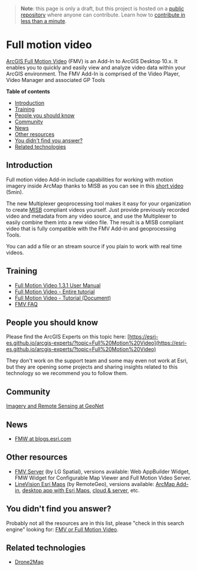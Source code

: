 > **Note**: this page is only a draft, but this project is hosted on a [public repository](https://github.com/hhkaos/awesome-arcgis) where anyone can contribute. Learn how to [contribute in less than a minute](https://github.com/hhkaos/awesome-arcgis/blob/master/CONTRIBUTING.md#contributions).

# Full motion video
[ArcGIS Full Motion Video](http://www.esri.com/products/arcgis-capabilities/imagery/full-motion-video)
(FMV) is an Add-In to ArcGIS Desktop 10.x. It enables you to quickly and easily
view and analyze video data within your ArcGIS environment. The FMV Add-In is
comprised of the Video Player, Video Manager and associated GP Tools

<!-- START doctoc generated TOC please keep comment here to allow auto update -->
<!-- DON'T EDIT THIS SECTION, INSTEAD RE-RUN doctoc TO UPDATE -->
**Table of contents**

- [Introduction](#introduction)
- [Training](#training)
- [People you should know](#people-you-should-know)
- [Community](#community)
- [News](#news)
- [Other resources](#other-resources)
- [You didn't find you answer?](#you-didnt-find-you-answer)
- [Related technologies](#related-technologies)

<!-- END doctoc generated TOC please keep comment here to allow auto update -->

## Introduction
Full motion video Add-in include capabilities for working with motion imagery inside
ArcMap thanks to MISB as you can see in this [short video](http://www.esri.com/videos/watch?videoid=2805&isLegacy=true&title=introduction-to-the-full-motion-video-add_dash_in) (5min).

The new Multiplexer geoprocessing tool makes it easy for your
organization to create [MISB](http://www.gwg.nga.mil/misb/faq.html) compliant
videos yourself. Just provide previously recorded video and metadata from any
video source, and use the Multiplexer to easily combine them into a new video
file. The result is a MISB compliant video that is fully compatible with the
FMV Add-in and geoprocessing Tools.

You can add a file or an stream source if you plain to work with real time videos.

## Training

* [Full Motion Video 1.3.1 User Manual](https://community.esri.com/servlet/JiveServlet/downloadBody/8607-102-1-10723/Full%20Motion%20Video%201.3.1%20User%20Manual.pdf)
* [Full Motion Video - Entire tutorial](https://esri.app.box.com/s/1wj8k5t44so7oy8phcaioik3zebc9bf0)
* [Full Motion Video - Tutorial (Document)](https://esri.app.box.com/s/pgsmra3npv54thnmgfwesu82uqey5bc4)
* [FMV FAQ](https://community.esri.com/docs/DOC-8379-frequently-asked-questions-about-fmv)

## People you should know
Please find the ArcGIS Experts on this topic here: [https://esri-es.github.io/arcgis-experts/?topic=Full%20Motion%20Video](https://esri-es.github.io/arcgis-experts/?topic=Full%20Motion%20Video)

They don't work on the support team and some may even not work at Esri,
but they are opening some projects and sharing insights related to this
technology so we recommend you to follow them.

## Community

[Imagery and Remote Sensing at GeoNet](https://community.esri.com/community/gis/imagery-and-remote-sensing/content?filterID=contentstatus%5Bpublished%5D~category%5Bfull-motion-video%5D)

## News

* [FMW at blogs.esri.com](https://blogs.esri.com/esri/globalsearch/?mssearch=fmv&msp=1&mswhere=all)

## Other resources

* [FMV Server](http://fmvserver.com/shop/) (by LG Spatial), versions available: Web AppBuilder Widget, FMW Widget for Configurable Map Viewer and Full Motion Video Server.
* [LineVision Esri Maps](https://www.remotegeo.com/) (by RemoteGeo), versions available: [ArcMap Add-in](https://www.remotegeo.com/geospatial-video-software/desktop-video-gis/lv-esri-arcmap-add-in/), [desktop app with Esri Maps](https://www.remotegeo.com/geospatial-video-software/desktop-video-gis/linevision-esri-maps/), [cloud & server](https://www.remotegeo.com/geospatial-video-software/cloud-video-gis/), etc.

## You didn't find you answer?

Probably not all the resources are in this list, please "check in this search engine" looking for: [FMV or Full Motion Video](https://esri-es.github.io/arcgis-search/?search=fmv%20or%20%22full%20motion%20video%22&utm_campaign=awesome-list&utm_source=awesome-list&utm_medium=page).

## Related technologies

* [Drone2Map](../../../drone2map/README.md)



